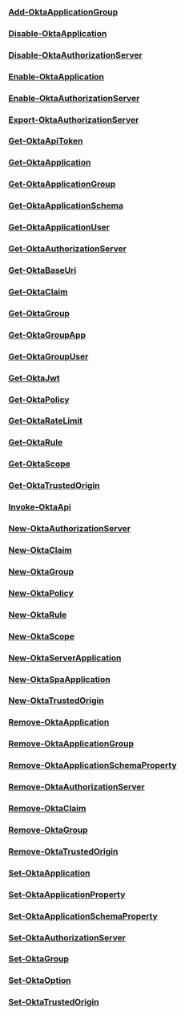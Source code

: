 ### [Add-OktaApplicationGroup](Add-OktaApplicationGroup.md)

### [Disable-OktaApplication](Disable-OktaApplication.md)

### [Disable-OktaAuthorizationServer](Disable-OktaAuthorizationServer.md)

### [Enable-OktaApplication](Enable-OktaApplication.md)

### [Enable-OktaAuthorizationServer](Enable-OktaAuthorizationServer.md)

### [Export-OktaAuthorizationServer](Export-OktaAuthorizationServer.md)

### [Get-OktaApiToken](Get-OktaApiToken.md)

### [Get-OktaApplication](Get-OktaApplication.md)

### [Get-OktaApplicationGroup](Get-OktaApplicationGroup.md)

### [Get-OktaApplicationSchema](Get-OktaApplicationSchema.md)

### [Get-OktaApplicationUser](Get-OktaApplicationUser.md)

### [Get-OktaAuthorizationServer](Get-OktaAuthorizationServer.md)

### [Get-OktaBaseUri](Get-OktaBaseUri.md)

### [Get-OktaClaim](Get-OktaClaim.md)

### [Get-OktaGroup](Get-OktaGroup.md)

### [Get-OktaGroupApp](Get-OktaGroupApp.md)

### [Get-OktaGroupUser](Get-OktaGroupUser.md)

### [Get-OktaJwt](Get-OktaJwt.md)

### [Get-OktaPolicy](Get-OktaPolicy.md)

### [Get-OktaRateLimit](Get-OktaRateLimit.md)

### [Get-OktaRule](Get-OktaRule.md)

### [Get-OktaScope](Get-OktaScope.md)

### [Get-OktaTrustedOrigin](Get-OktaTrustedOrigin.md)

### [Invoke-OktaApi](Invoke-OktaApi.md)

### [New-OktaAuthorizationServer](New-OktaAuthorizationServer.md)

### [New-OktaClaim](New-OktaClaim.md)

### [New-OktaGroup](New-OktaGroup.md)

### [New-OktaPolicy](New-OktaPolicy.md)

### [New-OktaRule](New-OktaRule.md)

### [New-OktaScope](New-OktaScope.md)

### [New-OktaServerApplication](New-OktaServerApplication.md)

### [New-OktaSpaApplication](New-OktaSpaApplication.md)

### [New-OktaTrustedOrigin](New-OktaTrustedOrigin.md)

### [Remove-OktaApplication](Remove-OktaApplication.md)

### [Remove-OktaApplicationGroup](Remove-OktaApplicationGroup.md)

### [Remove-OktaApplicationSchemaProperty](Remove-OktaApplicationSchemaProperty.md)

### [Remove-OktaAuthorizationServer](Remove-OktaAuthorizationServer.md)

### [Remove-OktaClaim](Remove-OktaClaim.md)

### [Remove-OktaGroup](Remove-OktaGroup.md)

### [Remove-OktaTrustedOrigin](Remove-OktaTrustedOrigin.md)

### [Set-OktaApplication](Set-OktaApplication.md)

### [Set-OktaApplicationProperty](Set-OktaApplicationProperty.md)

### [Set-OktaApplicationSchemaProperty](Set-OktaApplicationSchemaProperty.md)

### [Set-OktaAuthorizationServer](Set-OktaAuthorizationServer.md)

### [Set-OktaGroup](Set-OktaGroup.md)

### [Set-OktaOption](Set-OktaOption.md)

### [Set-OktaTrustedOrigin](Set-OktaTrustedOrigin.md)


